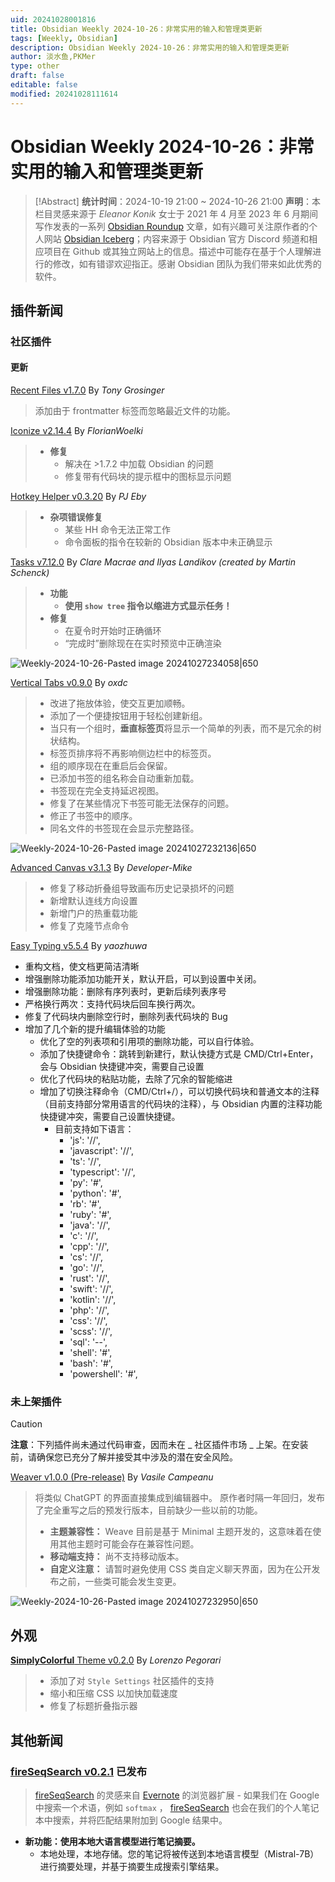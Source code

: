 ```yaml
---
uid: 20241028001816
title: Obsidian Weekly 2024-10-26：非常实用的输入和管理类更新
tags: [Weekly, Obsidian]
description: Obsidian Weekly 2024-10-26：非常实用的输入和管理类更新
author: 淡水鱼,PKMer
type: other
draft: false
editable: false
modified: 20241028111614
---
```


# Obsidian Weekly 2024-10-26：非常实用的输入和管理类更新

> [!Abstract]
> **统计时间**：2024-10-19 21:00 ~ 2024-10-26 21:00
> **声明**：本栏目灵感来源于 _Eleanor Konik_ 女士于 2021 年 4 月至 2023 年 6 月期间写作发表的一系列 [Obsidian Roundup](https://www.eleanorkonik.com/tag/roundup/) 文章，如有兴趣可关注原作者的个人网站 [Obsidian Iceberg](https://www.eleanorkonik.com/)；内容来源于 Obsidian 官方 Discord 频道和相应项目在 Github 或其独立网站上的信息。描述中可能存在基于个人理解进行的修改，如有错谬欢迎指正。感谢 Obsidian 团队为我们带来如此优秀的软件。

## 插件新闻

### 社区插件

#### 更新

[Recent Files v1.7.0](https://github.com/tgrosinger/recent-files-obsidian/releases/tag/1.7.0) By _Tony Grosinger_

> 添加由于 frontmatter 标签而忽略最近文件的功能。

[Iconize v2.14.4](https://github.com/FlorianWoelki/obsidian-iconize/releases/tag/2.14.4) By _FlorianWoelki_

> - **修复**
> 	- 解决在 >1.7.2 中加载 Obsidian 的问题
> 	- 修复带有代码块的提示框中的图标显示问题

[Hotkey Helper v0.3.20](https://github.com/pjeby/hotkey-helper/releases/tag/0.3.20) By _PJ Eby_

> - **杂项错误修复**
> 	- 某些 HH 命令无法正常工作
> 	- 命令面板的指令在较新的 Obsidian 版本中未正确显示

[Tasks v7.12.0](https://github.com/obsidian-tasks-group/obsidian-tasks/releases/tag/7.12.0) By _Clare Macrae and Ilyas Landikov (created by Martin Schenck)_

> - **功能**
> 	- **使用 `show tree` 指令以缩进方式显示任务！**
> - **修复**
> 	- 在夏令时开始时正确循环
> 	- “完成时”删除现在在实时预览中正确渲染

![Weekly-2024-10-26-Pasted image 20241027234058|650](https://cdn.pkmer.cn/images/Weekly-2024-10-26-Pasted%20image%2020241027234058.png!pkmer)

[Vertical Tabs v0.9.0](https://github.com/oxdc/obsidian-vertical-tabs/releases/tag/0.9.0) By _oxdc_

> - 改进了拖放体验，使交互更加顺畅。
> - 添加了一个便捷按钮用于轻松创建新组。
> - 当只有一个组时，**垂直标签页**将显示一个简单的列表，而不是冗余的树状结构。
> - 标签页排序将不再影响侧边栏中的标签页。
> - 组的顺序现在在重启后会保留。
> - 已添加书签的组名称会自动重新加载。
> - 书签现在完全支持延迟视图。
> - 修复了在某些情况下书签可能无法保存的问题。
> - 修正了书签中的顺序。
> - 同名文件的书签现在会显示完整路径。

![Weekly-2024-10-26-Pasted image 20241027232136|650](https://cdn.pkmer.cn/images/Weekly-2024-10-26-Pasted%20image%2020241027232136.png!pkmer)

[Advanced Canvas v3.1.3](https://github.com/Developer-Mike/obsidian-advanced-canvas/releases/tag/3.1.3) By _Developer-Mike_

> - 修复了移动折叠组导致画布历史记录损坏的问题
> - 新增默认连线方向设置
> - 新增门户的热重载功能
> - 修复了克隆节点命令

[Easy Typing v5.5.4](https://github.com/Yaozhuwa/easy-typing-obsidian/releases/tag/5.5.4) By _yaozhuwa_

- 重构文档，使文档更简洁清晰
- 增强删除功能添加功能开关，默认开启，可以到设置中关闭。
- 增强删除功能：删除有序列表时，更新后续列表序号
- 严格换行两次：支持代码块后回车换行两次。
- 修复了代码块内删除空行时，删除列表代码块的 Bug
- 增加了几个新的提升编辑体验的功能
    - 优化了空的列表项和引用项的删除功能，可以自行体验。
    - 添加了快捷键命令：跳转到新建行，默认快捷方式是 CMD/Ctrl+Enter，会与 Obsidian 快捷键冲突，需要自己设置
    - 优化了代码块的粘贴功能，去除了冗余的智能缩进
    - 增加了切换注释命令（CMD/Ctrl+/），可以切换代码块和普通文本的注释（目前支持部分常用语言的代码块的注释），与 Obsidian 内置的注释功能快捷键冲突，需要自己设置快捷键。
        - 目前支持如下语言：
            - 'js': '//',
            - 'javascript': '//',
            - 'ts': '//',
            - 'typescript': '//',
            - 'py': '#',
            - 'python': '#',
            - 'rb': '#',
            - 'ruby': '#',
            - 'java': '//',
            - 'c': '//',
            - 'cpp': '//',
            - 'cs': '//',
            - 'go': '//',
            - 'rust': '//',
            - 'swift': '//',
            - 'kotlin': '//',
            - 'php': '//',
            - 'css': '//',
            - 'scss': '//',
            - 'sql': '--',
            - 'shell': '#',
            - 'bash': '#',
            - 'powershell': '#',

### 未上架插件

> [!Caution]
> **注意**：下列插件尚未通过代码审查，因而未在 _ 社区插件市场 _ 上架。在安装前，请确保您已充分了解并接受其中涉及的潜在安全风险。

[Weaver v1.0.0 (Pre-release)](https://github.com/vasilecampeanu/obsidian-weaver/releases/tag/1.0.0) By _Vasile Campeanu_

> 将类似 ChatGPT 的界面直接集成到编辑器中。
> 原作者时隔一年回归，发布了完全重写之后的预发行版本，目前缺少一些以前的功能。
> - **主题兼容性：** Weave 目前是基于 Minimal 主题开发的，这意味着在使用其他主题时可能会存在兼容性问题。
> - **移动端支持：** 尚不支持移动版本。
> - **自定义注意：** 请暂时避免使用 CSS 类自定义聊天界面，因为在公开发布之前，一些类可能会发生变更。

![Weekly-2024-10-26-Pasted image 20241027232950|650](https://cdn.pkmer.cn/images/Weekly-2024-10-26-Pasted%20image%2020241027232950.png!pkmer)

## 外观

[**SimplyColorful** Theme v0.2.0](https://github.com/LorenzoPegorari/SimplyColorful/releases/tag/v0.2.0) By _Lorenzo Pegorari_

> - 添加了对 `Style Settings` 社区插件的支持
> - 缩小和压缩 CSS 以加快加载速度
> - 修复了标题折叠指示器

## 其他新闻

### [fireSeqSearch v0.2.1](https://github.com/Endle/fireSeqSearch/releases/tag/0.2.1) 已发布

> [fireSeqSearch](https://github.com/Endle/fireSeqSearch) 的灵感来自 [Evernote](https://evernote.com/) 的浏览器扩展 - 如果我们在 Google 中搜索一个术语，例如 `softmax` ， [fireSeqSearch](https://github.com/Endle/fireSeqSearch) 也会在我们的个人笔记本中搜索，并将匹配结果附加到 Google 结果中。

- **新功能：使用本地大语言模型进行笔记摘要。**
	- 本地处理，本地存储。您的笔记将被传送到本地语言模型（Mistral-7B）进行摘要处理，并基于摘要生成搜索引擎结果。
